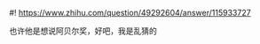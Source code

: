 #! https://www.zhihu.com/question/49292604/answer/115933727

[comment]: <> (Answer URL: https://www.zhihu.com/question/49292604/answer/115933727)
[comment]: <> (Question Title: 如何看待靳东不知道诺贝尔没有数学奖？)
[comment]: <> (Author Name: 采石工)
[comment]: <> (Create Time: 2016-08-09 22:46:39)

也许他是想说阿贝尔奖，好吧，我是乱猜的

